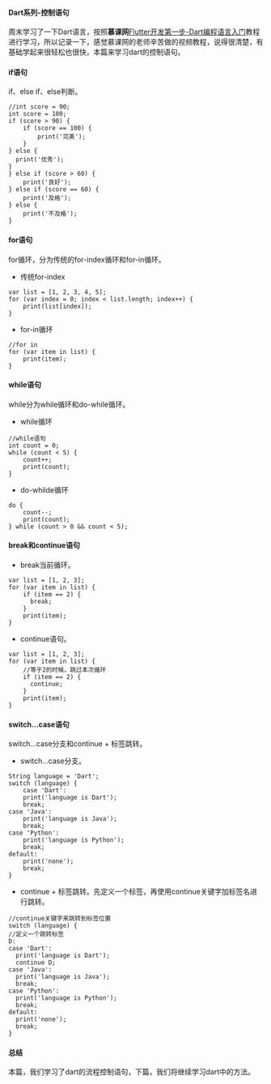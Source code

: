 #### Dart系列-控制语句

周末学习了一下Dart语言，按照**慕课网**[Flutter开发第一步-Dart编程语言入门](https://www.imooc.com/learn/1035)教程进行学习，所以记录一下，感觉慕课网的老师辛苦做的视频教程，说得很清楚，有基础学起来很轻松也很快，本篇来学习dart的控制语句。

#### if语句

if、else if、else判断。

```
//int score = 90;
int score = 100;
if (score > 90) {
	if (score == 100) {
  		print('完美');
  	}
} else {
  print('优秀');
}
} else if (score > 60) {
	print('良好');
} else if (score == 60) {
	print('及格');
} else {
	print('不及格');
}
```

#### for语句

for循环，分为传统的for-index循环和for-in循环。

- 传统for-index

```
var list = [1, 2, 3, 4, 5];
for (var index = 0; index < list.length; index++) {
	print(list[index]);
}
```

- for-in循环

```
//for in
for (var item in list) {
	print(item);
}
```

#### while语句

while分为while循环和do-while循环。

- while循环

```
//while语句
int count = 0;
while (count < 5) {
	count++;
	print(count);
}
```

- do-whilde循环

```
do {
	count--;
	print(count);
} while (count > 0 && count < 5);
```

#### break和continue语句

- break当前循环。

```
var list = [1, 2, 3];
for (var item in list) {
	if (item == 2) {
	  break;
	}
	print(item);
}
```

- continue语句。

```
var list = [1, 2, 3];
for (var item in list) {
	//等于2的时候，跳过本次循环
	if (item == 2) {
	  continue;
	}
	print(item);
}
```

#### switch...case语句

switch...case分支和continue + 标签跳转。

- switch...case分支。

```
String language = 'Dart';
switch (language) {
	case 'Dart':
  	print('language is Dart');
	break;
case 'Java':
  	print('language is Java');
  	break;
case 'Python':
  	print('language is Python');
  	break;
default:
  	print('none');
  	break;
}
```

- continue + 标签跳转。先定义一个标签，再使用continue关键字加标签名进行跳转。

```
//continue关键字来跳转到标签位置
switch (language) {
//定义一个跳转标签
D:
case 'Dart':
  print('language is Dart');
  continue D;
case 'Java':
  print('language is Java');
  break;
case 'Python':
  print('language is Python');
  break;
default:
  print('none');
  break;
}
```

#### 总结

本篇，我们学习了dart的流程控制语句，下篇，我们将继续学习dart中的方法。